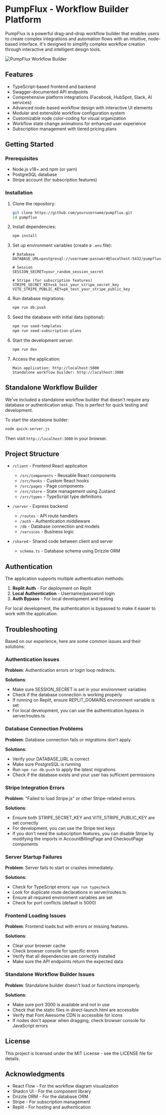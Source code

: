 # PumpFlux - Workflow Builder Platform

PumpFlux is a powerful drag-and-drop workflow builder that enables users to create complex integrations and automation flows with an intuitive, node-based interface. It's designed to simplify complex workflow creation through interactive and intelligent design tools.

![PumpFlux Workflow Builder](https://example.com/workflow-builder-screenshot.png)

## Features

- TypeScript-based frontend and backend
- Swagger-documented API endpoints
- Comprehensive platform integrations (Facebook, HubSpot, Slack, AI services)
- Advanced node-based workflow design with interactive UI elements
- Modular and extensible workflow configuration system
- Customizable node color-coding for visual organization
- Workflow state change animations for enhanced user experience
- Subscription management with tiered pricing plans

## Getting Started

### Prerequisites

- Node.js v18+ and npm (or yarn)
- PostgreSQL database
- Stripe account (for subscription features)

### Installation

1. Clone the repository:
   ```bash
   git clone https://github.com/yourusername/pumpflux.git
   cd pumpflux
   ```

2. Install dependencies:
   ```bash
   npm install
   ```

3. Set up environment variables (create a `.env` file):
   ```
   # Database
   DATABASE_URL=postgresql://username:password@localhost:5432/pumpflux
   
   # Session
   SESSION_SECRET=your_random_session_secret
   
   # Stripe (for subscription features)
   STRIPE_SECRET_KEY=sk_test_your_stripe_secret_key
   VITE_STRIPE_PUBLIC_KEY=pk_test_your_stripe_public_key
   ```

4. Run database migrations:
   ```bash
   npm run db:push
   ```

5. Seed the database with initial data (optional):
   ```bash
   npm run seed-templates
   npm run seed-subscription-plans
   ```

6. Start the development server:
   ```bash
   npm run dev
   ```

7. Access the application:
   ```
   Main application: http://localhost:5000
   Standalone workflow builder: http://localhost:3000
   ```

## Standalone Workflow Builder

We've included a standalone workflow builder that doesn't require any database or authentication setup. This is perfect for quick testing and development.

To start the standalone builder:

```bash
node quick-server.js
```

Then visit `http://localhost:3000` in your browser.

## Project Structure

- `/client` - Frontend React application
  - `/src/components` - Reusable React components
  - `/src/hooks` - Custom React hooks
  - `/src/pages` - Page components
  - `/src/store` - State management using Zustand
  - `/src/types` - TypeScript type definitions
  
- `/server` - Express backend
  - `/routes` - API route handlers
  - `/auth` - Authentication middleware
  - `/db` - Database connection and models
  - `/services` - Business logic

- `/shared` - Shared code between client and server
  - `schema.ts` - Database schema using Drizzle ORM

## Authentication

The application supports multiple authentication methods:

1. **Replit Auth** - For deployment on Replit
2. **Local Authentication** - Username/password login
3. **Auth Bypass** - For local development and testing

For local development, the authentication is bypassed to make it easier to work with the application.

## Troubleshooting

Based on our experience, here are some common issues and their solutions:

### Authentication Issues

**Problem**: Authentication errors or login loop redirects.

**Solutions**:
- Make sure SESSION_SECRET is set in your environment variables
- Check if the database connection is working properly
- If running on Replit, ensure REPLIT_DOMAINS environment variable is set
- For local development, you can use the authentication bypass in server/routes.ts

### Database Connection Problems

**Problem**: Database connection fails or migrations don't apply.

**Solutions**:
- Verify your DATABASE_URL is correct
- Make sure PostgreSQL is running
- Run `npm run db:push` to apply the latest migrations
- Check if the database exists and your user has sufficient permissions

### Stripe Integration Errors

**Problem**: "Failed to load Stripe.js" or other Stripe-related errors.

**Solutions**:
- Ensure both STRIPE_SECRET_KEY and VITE_STRIPE_PUBLIC_KEY are set correctly
- For development, you can use the Stripe test keys
- If you don't need the subscription features, you can disable Stripe by modifying the imports in AccountBillingPage and CheckoutPage components

### Server Startup Failures

**Problem**: Server fails to start or crashes immediately.

**Solutions**:
- Check for TypeScript errors: `npm run typecheck`
- Look for duplicate route declarations in server/routes.ts
- Ensure all required environment variables are set
- Check for port conflicts (default is 5000)

### Frontend Loading Issues

**Problem**: Frontend loads but with errors or missing features.

**Solutions**:
- Clear your browser cache
- Check browser console for specific errors
- Verify that all dependencies are correctly installed
- Make sure the API endpoints return the expected data

### Standalone Workflow Builder Issues

**Problem**: Standalone builder doesn't load or functions improperly.

**Solutions**:
- Make sure port 3000 is available and not in use
- Check that the static files in direct-launch.html are accessible
- Verify that Font Awesome CDN is accessible for icons
- If nodes don't appear when dragging, check browser console for JavaScript errors

## License

This project is licensed under the MIT License - see the LICENSE file for details.

## Acknowledgments

- React Flow - For the workflow diagram visualization
- Shadcn UI - For the component library
- Drizzle ORM - For the database ORM
- Stripe - For subscription management
- Replit - For hosting and authentication